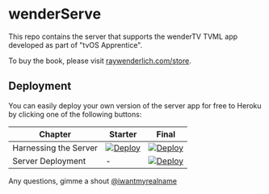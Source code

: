 # wenderServe

This repo contains the server that supports the wenderTV TVML app developed as part of "tvOS Apprentice".

To buy the book, please visit [raywenderlich.com/store](https://raywenderlich.com/store).

## Deployment

You can easily deploy your own version of the server app for free to Heroku by clicking one of the following buttons:

| Chapter | Starter | Final |
|---------|---------|-------|
|Harnessing the Server | [![Deploy](https://www.herokucdn.com/deploy/button.svg)](https://heroku.com/deploy?template=https://github.com/sammyd/tvt-wenderserve/tree/harnessing-starter) | [![Deploy](https://www.herokucdn.com/deploy/button.svg)](https://heroku.com/deploy?template=https://github.com/sammyd/tvt-wenderserve/tree/harnessing-final) |
| Server Deployment | - | [![Deploy](https://www.herokucdn.com/deploy/button.svg)](https://heroku.com/deploy?template=https://github.com/raywenderlich/tva-wenderserve/tree/deployment-final) |


Any questions, gimme a shout [@iwantmyrealname](https://twitter.com/iwantmyrealname)
